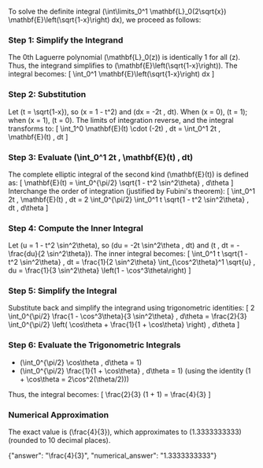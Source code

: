 
To solve the definite integral \(\int\limits_0^1 \mathbf{L}_0(2\sqrt{x}) \mathbf{E}\left(\sqrt{1-x}\right) dx\), we proceed as follows:

### Step 1: Simplify the Integrand
The 0th Laguerre polynomial \(\mathbf{L}_0(z)\) is identically 1 for all \(z\). Thus, the integrand simplifies to \(\mathbf{E}\left(\sqrt{1-x}\right)\). The integral becomes:
\[
\int_0^1 \mathbf{E}\left(\sqrt{1-x}\right) dx
\]

### Step 2: Substitution
Let \(t = \sqrt{1-x}\), so \(x = 1 - t^2\) and \(dx = -2t \, dt\). When \(x = 0\), \(t = 1\); when \(x = 1\), \(t = 0\). The limits of integration reverse, and the integral transforms to:
\[
\int_1^0 \mathbf{E}(t) \cdot (-2t) \, dt = \int_0^1 2t \, \mathbf{E}(t) \, dt
\]

### Step 3: Evaluate \(\int_0^1 2t \, \mathbf{E}(t) \, dt\)
The complete elliptic integral of the second kind \(\mathbf{E}(t)\) is defined as:
\[
\mathbf{E}(t) = \int_0^{\pi/2} \sqrt{1 - t^2 \sin^2\theta} \, d\theta
\]
Interchange the order of integration (justified by Fubini's theorem):
\[
\int_0^1 2t \, \mathbf{E}(t) \, dt = 2 \int_0^{\pi/2} \int_0^1 t \sqrt{1 - t^2 \sin^2\theta} \, dt \, d\theta
\]

### Step 4: Compute the Inner Integral
Let \(u = 1 - t^2 \sin^2\theta\), so \(du = -2t \sin^2\theta \, dt\) and \(t \, dt = -\frac{du}{2 \sin^2\theta}\). The inner integral becomes:
\[
\int_0^1 t \sqrt{1 - t^2 \sin^2\theta} \, dt = \frac{1}{2 \sin^2\theta} \int_{\cos^2\theta}^1 \sqrt{u} \, du = \frac{1}{3 \sin^2\theta} \left(1 - \cos^3\theta\right)
\]

### Step 5: Simplify the Integral
Substitute back and simplify the integrand using trigonometric identities:
\[
2 \int_0^{\pi/2} \frac{1 - \cos^3\theta}{3 \sin^2\theta} \, d\theta = \frac{2}{3} \int_0^{\pi/2} \left( \cos\theta + \frac{1}{1 + \cos\theta} \right) \, d\theta
\]

### Step 6: Evaluate the Trigonometric Integrals
- \(\int_0^{\pi/2} \cos\theta \, d\theta = 1\)
- \(\int_0^{\pi/2} \frac{1}{1 + \cos\theta} \, d\theta = 1\) (using the identity \(1 + \cos\theta = 2\cos^2(\theta/2)\))

Thus, the integral becomes:
\[
\frac{2}{3} (1 + 1) = \frac{4}{3}
\]

### Numerical Approximation
The exact value is \(\frac{4}{3}\), which approximates to \(1.3333333333\) (rounded to 10 decimal places).

{"answer": "\\frac{4}{3}", "numerical_answer": "1.3333333333"}